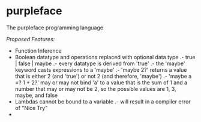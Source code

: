 # purpleface
The purpleface programming language

_Proposed Features:_
- Function Inference
- Boolean datatype and operations replaced with optional data type
.- true | false | maybe
.- every datatype is derived from 'true'
.- the 'maybe' keyword casts expressions to a 'maybe'
.- 'maybe 2?' returns a value that is either 2 (and 'true') or not 2 (and therefore, 'maybe')
.- 'maybe a =? 1 + 2?' may or may not bind 'a' to a value that is the sum of 1 and a number that may or may not be 2, so the possible values are 1, 3, maybe, and false
- Lambdas cannot be bound to a variable
.- will result in a compiler error of "Nice Try"
- 
